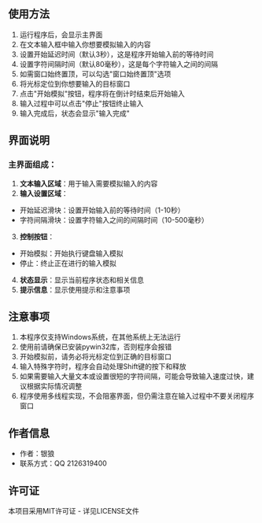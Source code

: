 
## 使用方法

1. 运行程序后，会显示主界面
2. 在文本输入框中输入你想要模拟输入的内容
3. 设置开始延迟时间（默认3秒），这是程序开始输入前的等待时间
4. 设置字符间隔时间（默认80毫秒），这是每个字符输入之间的间隔
5. 如需窗口始终置顶，可以勾选"窗口始终置顶"选项
6. 将光标定位到你想要输入的目标窗口
7. 点击"开始模拟"按钮，程序将在倒计时结束后开始输入
8. 输入过程中可以点击"停止"按钮终止输入
9. 输入完成后，状态会显示"输入完成"

## 界面说明

### 主界面组成：

1. **文本输入区域**：用于输入需要模拟输入的内容
2. **输入设置区域**：
- 开始延迟滑块：设置开始输入前的等待时间（1-10秒）
- 字符间隔滑块：设置字符输入之间的间隔时间（10-500毫秒）
3. **控制按钮**：
- 开始模拟：开始执行键盘输入模拟
- 停止：终止正在进行的输入模拟
4. **状态显示**：显示当前程序状态和相关信息
5. **提示信息**：显示使用提示和注意事项

## 注意事项

1. 本程序仅支持Windows系统，在其他系统上无法运行
2. 使用前请确保已安装pywin32库，否则程序会报错
3. 开始模拟前，请务必将光标定位到正确的目标窗口
4. 输入特殊字符时，程序会自动处理Shift键的按下和释放
5. 如果需要输入大量文本或设置很短的字符间隔，可能会导致输入速度过快，建议根据实际情况调整
6. 程序使用多线程实现，不会阻塞界面，但仍需注意在输入过程中不要关闭程序窗口

## 作者信息

- 作者：银狼
- 联系方式：QQ 2126319400

## 许可证

本项目采用MIT许可证 - 详见LICENSE文件